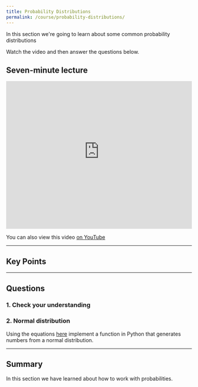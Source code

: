 ```yaml
---
title: Probability Distributions
permalink: /course/probability-distributions/
---
```


In this section we're going to learn about some common probability distributions

Watch the video and then answer the questions below.

## Seven-minute lecture

<iframe width="100%" height="400px" src="https://www.youtube-nocookie.com/embed/X_f8upZKcKc" frameborder="0" allow="accelerometer; autoplay; encrypted-media; gyroscope; picture-in-picture" allowfullscreen></iframe>

You can also view this video [on YouTube](https://youtu.be/X_f8upZKcKc)

---

## Key Points


---

## Questions

### 1. Check your understanding


### 2. Normal distribution

Using the equations [here](https://en.wikipedia.org/wiki/Box%E2%80%93Muller_transform#Basic_form) implement a function in Python that generates numbers from a normal distribution.


---

## Summary

In this section we have learned about how to work with probabilities.